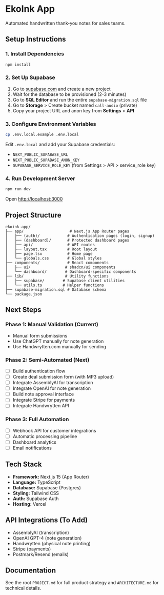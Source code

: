 # EkoInk App

Automated handwritten thank-you notes for sales teams.

## Setup Instructions

### 1. Install Dependencies

```bash
npm install
```

### 2. Set Up Supabase

1. Go to [supabase.com](https://supabase.com) and create a new project
2. Wait for the database to be provisioned (2-3 minutes)
3. Go to **SQL Editor** and run the entire `supabase-migration.sql` file
4. Go to **Storage** > Create bucket named `call-audio` (private)
5. Copy your project URL and anon key from **Settings** > **API**

### 3. Configure Environment Variables

```bash
cp .env.local.example .env.local
```

Edit `.env.local` and add your Supabase credentials:
- `NEXT_PUBLIC_SUPABASE_URL`
- `NEXT_PUBLIC_SUPABASE_ANON_KEY`
- `SUPABASE_SERVICE_ROLE_KEY` (from Settings > API > service_role key)

### 4. Run Development Server

```bash
npm run dev
```

Open [http://localhost:3000](http://localhost:3000)

## Project Structure

```
ekoink-app/
├── app/                    # Next.js App Router pages
│   ├── (auth)/            # Authentication pages (login, signup)
│   ├── (dashboard)/       # Protected dashboard pages
│   ├── api/               # API routes
│   ├── layout.tsx         # Root layout
│   ├── page.tsx           # Home page
│   └── globals.css        # Global styles
├── components/            # React components
│   ├── ui/               # shadcn/ui components
│   └── dashboard/        # Dashboard-specific components
├── lib/                  # Utility functions
│   ├── supabase/        # Supabase client utilities
│   └── utils.ts         # Helper functions
├── supabase-migration.sql # Database schema
└── package.json
```

## Next Steps

### Phase 1: Manual Validation (Current)
- Manual form submissions
- Use ChatGPT manually for note generation
- Use Handwrytten.com manually for sending

### Phase 2: Semi-Automated (Next)
- [ ] Build authentication flow
- [ ] Create deal submission form (with MP3 upload)
- [ ] Integrate AssemblyAI for transcription
- [ ] Integrate OpenAI for note generation
- [ ] Build note approval interface
- [ ] Integrate Stripe for payments
- [ ] Integrate Handwrytten API

### Phase 3: Full Automation
- [ ] Webhook API for customer integrations
- [ ] Automatic processing pipeline
- [ ] Dashboard analytics
- [ ] Email notifications

## Tech Stack

- **Framework:** Next.js 15 (App Router)
- **Language:** TypeScript
- **Database:** Supabase (Postgres)
- **Styling:** Tailwind CSS
- **Auth:** Supabase Auth
- **Hosting:** Vercel

## API Integrations (To Add)

- AssemblyAI (transcription)
- OpenAI GPT-4 (note generation)
- Handwrytten (physical note printing)
- Stripe (payments)
- Postmark/Resend (emails)

## Documentation

See the root `PROJECT.md` for full product strategy and `ARCHITECTURE.md` for technical details.
